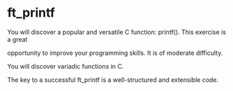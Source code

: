 # ft_printf
You will discover a popular and versatile C function: printf(). This exercise is a great

opportunity to improve your programming skills. It is of moderate difficulty.

You will discover variadic functions in C. 

The key to a successful ft_printf is a well-structured and extensible code.
